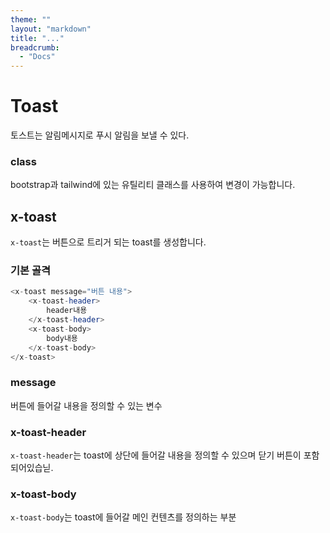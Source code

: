 ```yaml
---
theme: ""
layout: "markdown"
title: "..."
breadcrumb:
  - "Docs"
---
```


# Toast

토스트는 알림메시지로 푸시 알림을 보낼 수 있다.

### class

bootstrap과 tailwind에 있는 유틸리티 클래스를 사용하여 변경이 가능합니다.

## x-toast

`x-toast`는 버튼으로 트리거 되는 toast를 생성합니다.

### 기본 골격

```php
<x-toast message="버튼 내용">
    <x-toast-header>
        header내용
    </x-toast-header>
    <x-toast-body>
        body내용
    </x-toast-body>
</x-toast>
```

### message

버튼에 들어갈 내용을 정의할 수 있는 변수

### x-toast-header

`x-toast-header`는 toast에 상단에 들어갈 내용을 정의할 수 있으며 닫기 버튼이 포함되어있습닏.

### x-toast-body

`x-toast-body`는 toast에 들어갈 메인 컨텐츠를 정의하는 부분
